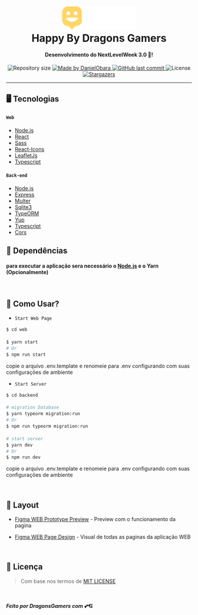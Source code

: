 <h1 align="center">
  <br>
  <a href="https://github.com/ODGodinho"><img src="web/src/images/logo.svg" alt="Happy-ODG" width="200"></a>
  <br>
  Happy By Dragons Gamers
  <br>
</h1>

<h4 align="center">Desenvolvimento do NextLevelWeek 3.0 🚀!</h4>

<p align="center">	

  <img alt="Repository size" src="https://img.shields.io/github/repo-size/ODGodinho/Happy-ReactJs">
	
  <a href="https://www.linkedin.com/in/victor-alves-godinho-479647142/">
    <img alt="Made by DanielObara" src="https://img.shields.io/badge/made%20by-ODGodinho-%2304D361">
  </a>
  
  <a href="https://github.com/ODGodinho/Happy-ReactJs/commits/master">
    <img alt="GitHub last commit" src="https://img.shields.io/github/last-commit/ODGodinho/Happy-ReactJs">
  </a>

  <img alt="License" src="https://img.shields.io/badge/license-MIT-brightgreen">
   <a href="https://github.com/ODGodinho/Happy-ReactJs/stargazers">
    <img alt="Stargazers" src="https://img.shields.io/github/stars/ODGodinho/Happy-ReactJs?style=social">
  </a>
  
</p>


---

## 🖥 Tecnologias

#### `Web`

- [Node.js](https://nodejs.org/)
- [React](https://reactjs.org/)
- [Sass](https://sass-lang.com/)
- [React-Icons](https://react-icons.github.io/react-icons/)
- [LeafletJs](https://leafletjs.com/)
- [Typescript](https://www.typescriptlang.org/)

#### `Back-end`

- [Node.js](https://nodejs.org)
- [Express](https://expressjs.com/)
- [Multer](https://www.npmjs.com/package/multer)
- [Sqlite3](https://www.sqlite.org/index.html)
- [TypeORM](https://typeorm.io/)
- [Yup](https://github.com/jquense/yup)
- [Typescript](https://www.typescriptlang.org/)
- [Cors](https://www.npmjs.com/package/cors)


## 📁 Dependências

#### para executar a aplicação sera necessário o [Node.js](https://nodejs.org) e o Yarn (Opcionalmente)
<br>


## 🎴 Como Usar?

- `Start Web Page`

```bash
$ cd web

$ yarn start 
# Or
$ npm run start
```

copie o arquivo .env.template e renomeie para .env configurando com suas configurações de ambiente

- `Start Server`

```bash
$ cd backend

# migration Database
$ yarn typeorm migration:run
# Or
$ npm run typeorm migration:run

# start server
$ yarn dev
# Or
$ npm run dev
```

copie o arquivo .env.template e renomeie para .env configurando com suas configurações de ambiente

<br>

## 🍥 Layout 

- [Figma WEB Prototype Preview](https://www.figma.com/proto/42evvqka7xaG5hBdIzBCBc/Happy-Web---preview?node-id=48530%3A3357&scaling=min-zoom) - Preview com o funcionamento da pagina

- [Figma WEB Page Design](https://www.figma.com/file/42evvqka7xaG5hBdIzBCBc/Happy-Web---preview?node-id=0%3A1) - Visual de todas as paginas da aplicação WEB

<br>


## 📙 Licença

> Com base nos termos de [MIT LICENSE](https://opensource.org/licenses/MIT)

<br>

##### Feito por DragonsGamers com 💕💘